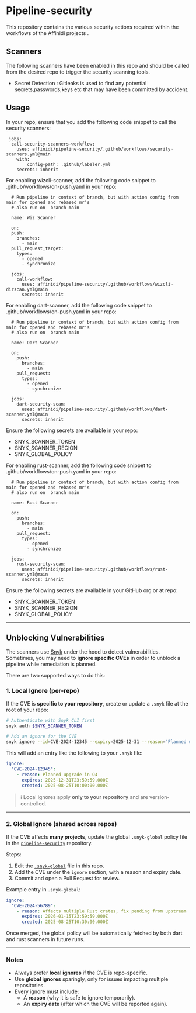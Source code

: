 # Pipeline-security
This repository contains the various security actions required within the workflows of the Affinidi projects .

## Scanners 
The following scanners have been enabled in this repo and should be called from the desired repo to trigger the security scanning tools.

* Secret Detection : Gitleaks is used to find any potential secrets,passwords,keys etc that may have been committed by accident. 

## Usage
In your repo, ensure that you add the following code snippet to call the security scanners:

````
 jobs:
  call-security-scanners-workflow:
    uses: affinidi/pipeline-security/.github/workflows/security-scanners.yml@main
    with:
        config-path: .github/labeler.yml
    secrets: inherit    
````

For enabling wizcli-scanner, add the following code snippet to .github/workflows/on-push.yaml in your repo:

````
  # Run pipeline in context of branch, but with action config from main for opened and rebased mr's
  # also run on  branch main

  name: Wiz Scanner

  on:
  push:
    branches:
      - main
  pull_request_target:
    types:
      - opened
      - synchronize

  jobs:
    call-workflow:
      uses: affinidi/pipeline-security/.github/workflows/wizcli-dirscan.yml@main
      secrets: inherit
````

For enabling dart-scanner, add the following code snippet to .github/workflows/on-push.yaml in your repo:

````
  # Run pipeline in context of branch, but with action config from main for opened and rebased mr's
  # also run on  branch main

  name: Dart Scanner

  on:
    push:
      branches:
        - main
    pull_request:
      types:
        - opened
        - synchronize

  jobs:
    dart-security-scan:
      uses: affinidi/pipeline-security/.github/workflows/dart-scanner.yml@main
      secrets: inherit
````

Ensure the following secrets are available in your repo:

  - SNYK_SCANNER_TOKEN
  - SNYK_SCANNER_REGION
  - SNYK_GLOBAL_POLICY

For enabling rust-scanner, add the following code snippet to .github/workflows/on-push.yaml in your repo:

````
  # Run pipeline in context of branch, but with action config from main for opened and rebased mr's
  # also run on  branch main
  
  name: Rust Scanner

  on:
    push:
      branches:
        - main
    pull_request:
      types:
        - opened
        - synchronize

  jobs:
    rust-security-scan:
      uses: affinidi/pipeline-security/.github/workflows/rust-scanner.yml@main
      secrets: inherit
````

Ensure the following secrets are available in your GitHub org or at repo:

  - SNYK_SCANNER_TOKEN
  - SNYK_SCANNER_REGION
  - SNYK_GLOBAL_POLICY

---

## Unblocking Vulnerabilities

The scanners use [Snyk](https://snyk.io) under the hood to detect vulnerabilities.  
Sometimes, you may need to **ignore specific CVEs** in order to unblock a pipeline while remediation is planned.  

There are two supported ways to do this:

### 1. Local Ignore (per-repo)

If the CVE is **specific to your repository**, create or update a `.snyk` file at the root of your repo:

```bash
# Authenticate with Snyk CLI first
snyk auth $SNYK_SCANNER_TOKEN

# Add an ignore for the CVE
snyk ignore --id=CVE-2024-12345 --expiry=2025-12-31 --reason="Planned upgrade in Q4"
```

This will add an entry like the following to your `.snyk` file:

```yaml
ignore:
  "CVE-2024-12345":
    - reason: Planned upgrade in Q4
      expires: 2025-12-31T23:59:59.000Z
      created: 2025-08-25T10:00:00.000Z
```

> ℹ️ Local ignores apply **only to your repository** and are version-controlled.

---

### 2. Global Ignore (shared across repos)

If the CVE affects **many projects**, update the global `.snyk-global` policy file in the [`pipeline-security`](https://github.com/affinidi/pipeline-security) repository.

Steps:
1. Edit the [`.snyk-global`](./.snyk-global) file in this repo.
2. Add the CVE under the `ignore` section, with a reason and expiry date.
3. Commit and open a Pull Request for review.

Example entry in `.snyk-global`:

```yaml
ignore:
  "CVE-2024-56789":
    - reason: Affects multiple Rust crates, fix pending from upstream
      expires: 2026-01-15T23:59:59.000Z
      created: 2025-08-25T10:30:00.000Z
```

Once merged, the global policy will be automatically fetched by both dart and rust scanners in future runs.

---

### Notes

- Always prefer **local ignores** if the CVE is repo-specific.
- Use **global ignores** sparingly, only for issues impacting multiple repositories.
- Every ignore must include:
  - A **reason** (why it is safe to ignore temporarily).
  - An **expiry date** (after which the CVE will be reported again).

